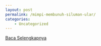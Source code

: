 ```yaml
---
layout: post
permalink: /mimpi-membunuh-siluman-ular/
categories:
    - Uncategorized
---
```


[Baca Selengkapnya](/08)
